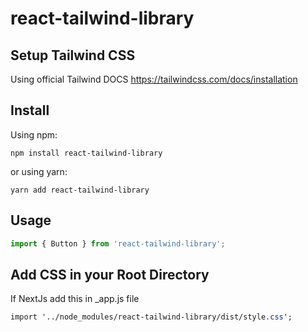 # react-tailwind-library

## Setup Tailwind CSS
Using official Tailwind DOCS
https://tailwindcss.com/docs/installation

## Install
Using npm:

```shell
npm install react-tailwind-library
```

or using yarn:

```shell
yarn add react-tailwind-library
```

## Usage

```js
import { Button } from 'react-tailwind-library';
```
## Add CSS in your Root Directory 
If NextJs add this in _app.js file
```css
import '../node_modules/react-tailwind-library/dist/style.css';
```



